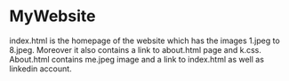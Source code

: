 # MyWebsite

index.html is the homepage of the website which has the images 1.jpeg to 8.jpeg. 
Moreover it also contains a link to about.html page and k.css.
About.html contains me.jpeg image and a link to index.html as well as linkedin account.
